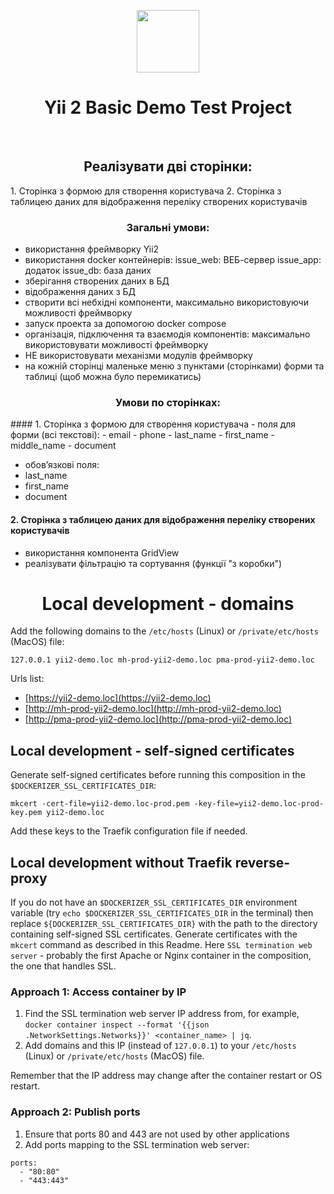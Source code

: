 <p align="center">
    <a href="https://github.com/yiisoft" target="_blank">
        <img src="https://avatars0.githubusercontent.com/u/993323" height="100px">
    </a>
    <h1 align="center">Yii 2 Basic Demo Test Project</h1>
    <br>
</p>



<h2 align="center">Реалізувати дві сторінки:</h3>
1. Сторінка з формою для створення користувача
2. Сторінка з таблицею даних для відображення переліку створених користувачів

<h3 align="center">Загальні умови:</h3>

- використання фреймворку Yii2
- використання docker контейнерів:
issue_web: ВЕБ-сервер
issue_app: додаток
issue_db: база даних
- зберігання створених даних в БД
- відображення даних з БД
- створити всі небхідні компоненти, максимально використовуючи можливості фреймворку
- запуск проекта за допомогою docker compose
- організація, підключення та взаємодія компонентів: максимально використовувати можливості фреймворку
- НЕ використовувати механізми модулів фреймворку
- на кожній сторінці маленьке меню з пунктами (сторінками) форми та таблиці (щоб можна було перемикатись)

<h3 align="center">Умови по сторінках:</h3>
#### 1. Сторінка з формою для створення користувача
- поля для форми (всі текстові):
- email
- phone
- last_name
- first_name
- middle_name
- document

- обовʼязкові поля:
- last_name
- first_name
- document
#### 2. Сторінка з таблицею даних для відображення переліку створених користувачів
- використання компонента GridView
- реалізувати фільтрацію та сортування (функції "з коробки")

<h1 align="center"> Local development - domains </h1>

Add the following domains to the `/etc/hosts` (Linux) or `/private/etc/hosts` (MacOS) file:

```shell
127.0.0.1 yii2-demo.loc mh-prod-yii2-demo.loc pma-prod-yii2-demo.loc
```

Urls list:
- [https://yii2-demo.loc](https://yii2-demo.loc)
- [http://mh-prod-yii2-demo.loc](http://mh-prod-yii2-demo.loc)
- [http://pma-prod-yii2-demo.loc](http://pma-prod-yii2-demo.loc)


## Local development - self-signed certificates ##

Generate self-signed certificates before running this composition in the `$DOCKERIZER_SSL_CERTIFICATES_DIR`:

```shell
mkcert -cert-file=yii2-demo.loc-prod.pem -key-file=yii2-demo.loc-prod-key.pem yii2-demo.loc
```

Add these keys to the Traefik configuration file if needed.


## Local development without Traefik reverse-proxy ##

If you do not have an `$DOCKERIZER_SSL_CERTIFICATES_DIR` environment variable (try `echo $DOCKERIZER_SSL_CERTIFICATES_DIR` in the terminal) then replace `${DOCKERIZER_SSL_CERTIFICATES_DIR}` with the path to the directory containing self-signed SSL certificates.
Generate certificates with the `mkcert` command as described in this Readme.
Here `SSL termination web server` - probably the first Apache or Nginx container in the composition, the one that handles SSL.

### Approach 1: Access container by IP ###

1. Find the SSL termination web server IP address from, for example, `docker container inspect --format '{{json .NetworkSettings.Networks}}' <container_name> | jq`.
2. Add domains and this IP (instead of `127.0.0.1`) to your `/etc/hosts` (Linux) or `/private/etc/hosts` (MacOS) file.

Remember that the IP address may change after the container restart or OS restart.

### Approach 2: Publish ports ###

1. Ensure that ports 80 and 443 are not used by other applications
2. Add ports mapping to the SSL termination web server:
```
ports:
  - "80:80"
  - "443:443"
```
